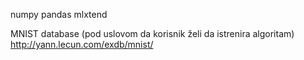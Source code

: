 numpy
pandas
mlxtend

MNIST database (pod uslovom da korisnik želi da istrenira algoritam)
http://yann.lecun.com/exdb/mnist/
